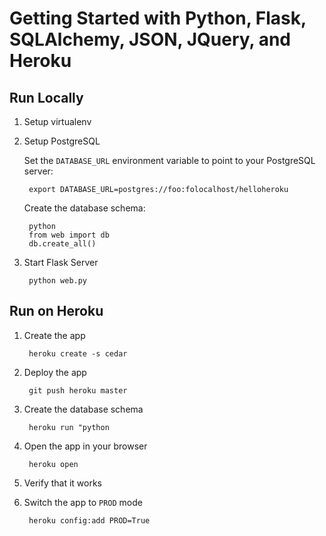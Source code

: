 Getting Started with Python, Flask, SQLAlchemy, JSON, JQuery, and Heroku
========================================================================

Run Locally
-----------

1. Setup virtualenv

2. Setup PostgreSQL
    
    Set the `DATABASE_URL` environment variable to point to your PostgreSQL server:
    
        export DATABASE_URL=postgres://foo:folocalhost/helloheroku
    
    Create the database schema:
    
        python
        from web import db
        db.create_all()

3. Start Flask Server
    
        python web.py
    

Run on Heroku
-------------

1. Create the app

        heroku create -s cedar

2. Deploy the app

        git push heroku master

3. Create the database schema

        heroku run "python 

4. Open the app in your browser

        heroku open

5. Verify that it works

6. Switch the app to `PROD` mode

        heroku config:add PROD=True

